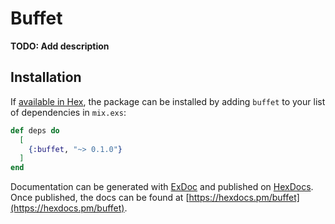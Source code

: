# Buffet

**TODO: Add description**

## Installation

If [available in Hex](https://hex.pm/docs/publish), the package can be installed
by adding `buffet` to your list of dependencies in `mix.exs`:

```elixir
def deps do
  [
    {:buffet, "~> 0.1.0"}
  ]
end
```

Documentation can be generated with [ExDoc](https://github.com/elixir-lang/ex_doc)
and published on [HexDocs](https://hexdocs.pm). Once published, the docs can
be found at [https://hexdocs.pm/buffet](https://hexdocs.pm/buffet).

